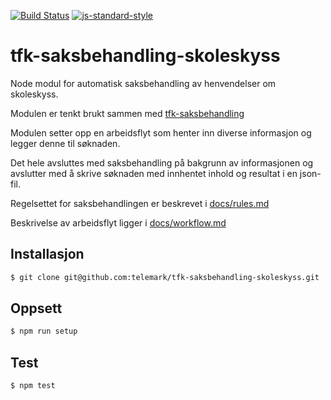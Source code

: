 [![Build Status](https://travis-ci.org/telemark/pindena-proxy.svg?branch=master)](https://travis-ci.org/telemark/tfk-saksbehandling-skoleskyss)
[![js-standard-style](https://img.shields.io/badge/code%20style-standard-brightgreen.svg?style=flat)](https://github.com/feross/standard)
# tfk-saksbehandling-skoleskyss
Node modul for automatisk saksbehandling av henvendelser om skoleskyss.

Modulen er tenkt brukt sammen med [tfk-saksbehandling](https://github.com/telemark/tfk-saksbehandling)

Modulen setter opp en arbeidsflyt som henter inn diverse informasjon og legger denne til søknaden.

Det hele avsluttes med saksbehandling på bakgrunn av informasjonen og avslutter med å skrive søknaden med innhentet inhold og resultat i en json-fil. 

Regelsettet for saksbehandlingen er beskrevet i [docs/rules.md](https://github.com/telemark/tfk-saksbehandling-skoleskyss/blob/master/docs/rules.md)

Beskrivelse av arbeidsflyt ligger i [docs/workflow.md](https://github.com/telemark/tfk-saksbehandling-skoleskyss/blob/master/docs/workflow.md)

## Installasjon
```sh
$ git clone git@github.com:telemark/tfk-saksbehandling-skoleskyss.git
```

## Oppsett
```sh
$ npm run setup
```

## Test
```sh
$ npm test
```


